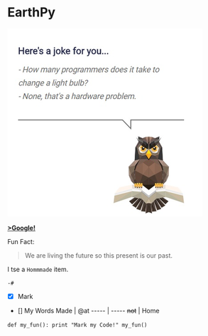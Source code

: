 # EarthPy

![Earth Python Origins](https://github.com/nakurunet/EarthPy/blob/master/LightHardware.jpg)

[__>Google!__](http://google.com)



Fun Fact:

> We are living the future so
> this present is our past.


I tse a
`Hommmade` item.

```I mean
-# 
``` 

- [x] Mark 
- [] My Words
Made | @at 
----- | -----
 ~~not~~ | Home
 
 
`def my_fun():
  print "Mark my Code!"
 my_fun()
 `
 
